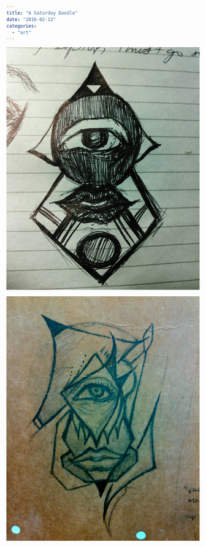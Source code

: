 ```yaml
---
title: "A Saturday Doodle"
date: "2016-02-13"
categories: 
  - "art"
---
```


[![image](/images/wp-content/uploads/2016/02/wpid-wp-1455398717134.jpg "wp-1455398717134")](/wp-content/uploads/2016/02/wpid-wp-1455398717134.jpg)

[![image](/images/wp-content/uploads/2016/02/wpid-wp-1455650334939.jpg "wp-1455650334939")](/wp-content/uploads/2016/02/wpid-wp-1455650334939.jpg)
